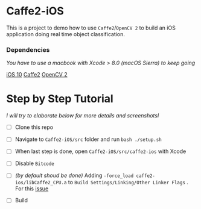 # Caffe2-iOS

This is a project to demo how to use `Caffe2`/`OpenCV 2` to build an iOS application doing real time object classification.

### Dependencies

*You have to use a macbook with Xcode > 8.0 (macOS Sierra) to keep going*

[iOS 10](https://www.apple.com/ca/ios/ios-10/)
[Caffe2](https://caffe2.ai/docs/getting-started.html?platform=ios&configuration=compile) 
[OpenCV 2](http://docs.opencv.org/2.4/doc/tutorials/introduction/ios_install/ios_install.html) 


# Step by Step Tutorial

*I will try to elaborate below for more details and screenshotsl*


- [ ] Clone this repo

- [ ] Navigate to `Caffe2-iOS/src` folder and run `bash ./setup.sh`

- [ ] When last step is done, open `Caffe2-iOS/src/caffe2-ios` with Xcode

- [ ] Disable `Bitcode`

- [ ] *(by default shoud be done)* Adding `-force_load caffe2-ios/libCaffe2_CPU.a` to `Build Settings/Linking/Other Linker Flags` . For this [issue](https://github.com/caffe2/caffe2/issues/347)

- [ ] Build

